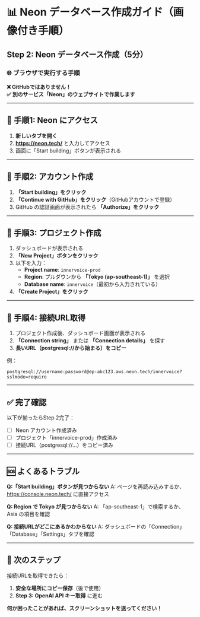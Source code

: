 # 📊 Neon データベース作成ガイド（画像付き手順）

## Step 2: Neon データベース作成（5分）

### 🌐 ブラウザで実行する手順

**❌ GitHubではありません！**  
**✅ 別のサービス「Neon」のウェブサイトで作業します**

---

## 📱 手順1: Neon にアクセス

1. **新しいタブを開く**
2. **https://neon.tech/** と入力してアクセス
3. 画面に「Start building」ボタンが表示される

---

## 📱 手順2: アカウント作成

1. **「Start building」をクリック**
2. **「Continue with GitHub」をクリック**（GitHubアカウントで登録）
3. GitHub の認証画面が表示されたら **「Authorize」をクリック**

---

## 📱 手順3: プロジェクト作成

1. ダッシュボードが表示される
2. **「New Project」ボタンをクリック**
3. 以下を入力：
   - **Project name**: `innervoice-prod`
   - **Region**: プルダウンから **「Tokyo (ap-southeast-1)」** を選択
   - **Database name**: `innervoice`（最初から入力されている）
4. **「Create Project」をクリック**

---

## 📱 手順4: 接続URL取得

1. プロジェクト作成後、ダッシュボード画面が表示される
2. **「Connection string」** または **「Connection details」** を探す
3. **長いURL（postgresql://から始まる）をコピー**

例：
```
postgresql://username:password@ep-abc123.aws.neon.tech/innervoice?sslmode=require
```

---

## ✅ 完了確認

以下が揃ったらStep 2完了：
- [ ] Neon アカウント作成済み
- [ ] プロジェクト「innervoice-prod」作成済み
- [ ] 接続URL（postgresql://...）をコピー済み

---

## 🆘 よくあるトラブル

**Q:「Start building」ボタンが見つからない**
A: ページを再読み込みするか、https://console.neon.tech/ に直接アクセス

**Q: Region で Tokyo が見つからない**
A: 「ap-southeast-1」で検索するか、Asia の項目を確認

**Q: 接続URLがどこにあるかわからない**
A: ダッシュボードの「Connection」「Database」「Settings」タブを確認

---

## 🚀 次のステップ

接続URLを取得できたら：
1. **安全な場所にコピー保存**（後で使用）
2. **Step 3: OpenAI API キー取得** に進む

**何か困ったことがあれば、スクリーンショットを送ってください！**
